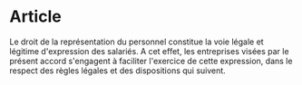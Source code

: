 # Article

Le droit de la représentation du personnel constitue la voie légale et légitime d'expression des salariés. A cet effet, les entreprises visées par le présent accord s'engagent à faciliter l'exercice de cette expression, dans le respect des règles légales et des dispositions qui suivent.

